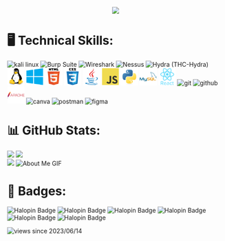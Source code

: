 


<p align="center">
<!--   <a href="https://github.com/DenverCoder1/readme-typing-svg"> -->
    <img src="https://readme-typing-svg.herokuapp.com?color=E22FE4&width=380&height=28&lines=Hi👋+I'm+Karunakar+S..!;Open-Source+Enthusiast..!;Learning+In+Public..!;CyberSecurity+Practitioner;Looking+for+job..!&center=true"></a></p>
    

    
# 🖥️ Technical Skills: 
<p>
    <img src="https://www.kali.org/images/kali-logo.svg" alt="kali linux" width="40" height="40"/>
      <img src="https://portswigger.net/favicon.ico" alt="Burp Suite" width="40" height="40">
  <img src="https://www.wireshark.org/favicon.ico" alt="Wireshark" width="40" height="40">
  <img src="https://www.tenable.com/favicon.ico" alt="Nessus" width="40" height="40">
  <img src="https://github.githubassets.com/favicons/favicon.png" alt="Hydra (THC-Hydra)" width="40" height="40">
 <img src="https://raw.githubusercontent.com/devicons/devicon/master/icons/linux/linux-original.svg" alt="linux" width="40" height="40"/>
    <img src="https://raw.githubusercontent.com/devicons/devicon/master/icons/windows8/windows8-original.svg" alt="windows" width="40" height="40"/>
    <img src="https://raw.githubusercontent.com/devicons/devicon/master/icons/html5/html5-original-wordmark.svg" alt="html5" width="40" height="40"/>  
  <img src="https://raw.githubusercontent.com/devicons/devicon/master/icons/css3/css3-original-wordmark.svg" alt="css3" width="40" height="40"/>
  <img src="https://raw.githubusercontent.com/devicons/devicon/master/icons/java/java-original.svg" alt="java" width="40" height="40"/>
  <img src="https://raw.githubusercontent.com/devicons/devicon/master/icons/javascript/javascript-original.svg" alt="javascript" width="40" height="40"/>
  <img src="https://raw.githubusercontent.com/devicons/devicon/master/icons/python/python-original.svg" alt="python" width="40" height="40"/>
   <img src="https://raw.githubusercontent.com/devicons/devicon/master/icons/mysql/mysql-original-wordmark.svg" alt="mysql" width="40" height="40"/>
   <img src="https://raw.githubusercontent.com/devicons/devicon/master/icons/react/react-original-wordmark.svg" alt="react" width="40" height="40"/>
    <img src="https://www.vectorlogo.zone/logos/git-scm/git-scm-icon.svg" alt="git" width="40" height="40"/>
    <img src="https://www.vectorlogo.zone/logos/github/github-icon.svg" alt="github" width="40" height="40"/>
   <img src="https://raw.githubusercontent.com/devicons/devicon/master/icons/apache/apache-original-wordmark.svg" alt="apache" width="40" height="40"/>
    <img src="https://www.vectorlogo.zone/logos/canva/canva-icon.svg" alt="canva" width="40" height="40"/>
   
   <img src="https://www.vectorlogo.zone/logos/getpostman/getpostman-icon.svg" alt="postman" width="40" height="40"/>
    <img src="https://www.vectorlogo.zone/logos/figma/figma-icon.svg" alt="figma" width="40" height="40"/>
  
  
    
 </p>

# 📊 GitHub Stats:
![](https://github-readme-stats.vercel.app/api/top-langs/?username=Karna0005&theme=radical&border=false&include_all_commits=true&count_private=true&layout=compact)
![](https://github-readme-stats.vercel.app/api?username=Karna0005&theme=radical&_border=false&include_all_commits=true&count_private=true)<br/>
![](https://github-readme-streak-stats.herokuapp.com/?user=Karna0005&theme=radical&hide_border=false)
<img src="https://github.com/7oSkaaa/7oSkaaa/blob/main/Images/about_me.gif?raw=true" alt="About Me GIF" width="180px">
<br/>

# :medal_sports: Badges:
<p>
 
<img src="https://ci3.googleusercontent.com/meips/ADKq_Nb9piXGuSAE8xWPUTQpWXsjEk5X7eYaExVJK53Txqf35Gc6XDw4SM27JaM0U3rCySekiy2MXwPUArFAreq3ULTW5wEZtkn7HQ7_sqc3GRfmO-6kdzgloOrQZ323_lk=s0-d-e1-ft#https://api.badgr.io/public/badges/G0U1YVeOSdGAiytb9Yw6_w/image?type=png" alt="Halopin Badge" width="100">

<img src="https://assets.holopin.io/eyJidWNrZXQiOiJob2xvcGluLWFzc2V0cyIsImtleSI6ImFzc2V0cy9jbDd0ZDhncDUwMTMyMDlrMHd1OHFlNHg5IiwiZWRpdHMiOnsicm90YXRlIjpudWxsfX0=" alt="Halopin Badge" width="100">

<img src="https://assets.holopin.io/hf2024levels/level0-sloth-hello-0-0-0-0.webp" alt="Halopin Badge" width="100">

<img src="https://assets.holopin.io/hf2024levels/level1-sloth-hello-0-0-0-0.webp" alt="Halopin Badge" width="100"> 

<img src="https://assets.holopin.io/hf2024levels/level2-sloth-hello-0-0-0-0.webp" alt="Halopin Badge" width="100">

<img src="https://github.githubassets.com/assets/pull-shark-default-498c279a747d.png" alt="Halopin Badge" width="100">


</p>


![views since 2023/06/14](https://visitor-badge-deno.deno.dev/Karna0005.Karna0005.svg)




